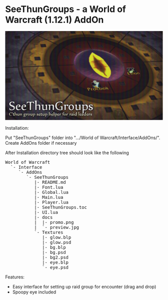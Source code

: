 SeeThunGroups - a World of Warcraft (1.12.1) AddOn
===================================================

![preview](docs/promo.png?raw=true "SeeThunGroups")

Installation:

Put "SeeThunGroups" folder into ".../World of Warcraft/Interface/AddOns/".
Create AddOns folder if necessary

After Installation directory tree should look like the following

<pre>
World of Warcraft
  `- Interface
     `- AddOns
    	`- SeeThunGroups
           |- README.md
           |- Font.lua
           |- Global.lua
           |- Main.lua
           |- Player.lua
           |- SeeThunGroups.toc
           |- UI.lua
           |- docs
           |  |- promo.png
           |  `- preview.jpg
           `- Textures
              |- glow.blp
              |- glow.psd
              |- bg.blp
              |- bg.psd
              |- bg2.psd
              |- eye.blp
              `- eye.psd
</pre>

Features:
- Easy interface for setting up raid group for encounter (drag and drop)
- Spoopy eye included
